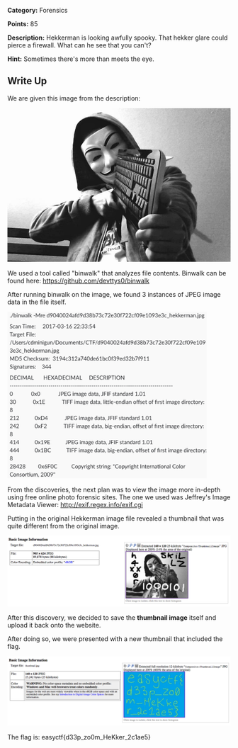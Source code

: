 **Category:** Forensics

**Points:** 85

**Description:** Hekkerman is looking awfully spooky. That hekker glare could pierce a firewall. What can he see that you can't?

**Hint:** Sometimes there's more than meets the eye.

## Write Up

We are given this image from the description:

<img src="d9040024afd9d38b73c72e30f722cf09e1093e3c_hekkerman.jpg" width="521" />

We used a tool called "binwalk" that analyzes file contents. Binwalk can be found here: https://github.com/devttys0/binwalk

After running binwalk on the image, we found 3 instances of JPEG image data in the file itself.

<img src="bin walk results.png" width="450" />

From the discoveries, the next plan was to view the image more in-depth using free online photo forensic sites. The one we used was Jeffrey's Image Metadata Viewer: http://exif.regex.info/exif.cgi

Putting in the original Hekkerman image file revealed a thumbnail that was quite different from the original image.

<img src="screenshot.png" width="900" />

After this discovery, we decided to save the **thumbnail image** itself and upload it back onto the website.

After doing so, we were presented with a new thumbnail that included the flag.

<img src="screenshot2.png" width="900" />

The flag is: easyctf{d33p_zo0m_HeKker_2c1ae5}


